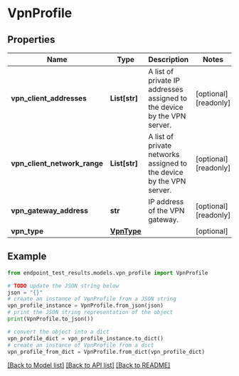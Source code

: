 # VpnProfile


## Properties

Name | Type | Description | Notes
------------ | ------------- | ------------- | -------------
**vpn_client_addresses** | **List[str]** | A list of private IP addresses assigned to the device by the VPN server. | [optional] [readonly] 
**vpn_client_network_range** | **List[str]** | A list of private networks assigned to the device by the VPN server. | [optional] [readonly] 
**vpn_gateway_address** | **str** | IP address of the VPN gateway. | [optional] [readonly] 
**vpn_type** | [**VpnType**](VpnType.md) |  | [optional] 

## Example

```python
from endpoint_test_results.models.vpn_profile import VpnProfile

# TODO update the JSON string below
json = "{}"
# create an instance of VpnProfile from a JSON string
vpn_profile_instance = VpnProfile.from_json(json)
# print the JSON string representation of the object
print(VpnProfile.to_json())

# convert the object into a dict
vpn_profile_dict = vpn_profile_instance.to_dict()
# create an instance of VpnProfile from a dict
vpn_profile_from_dict = VpnProfile.from_dict(vpn_profile_dict)
```
[[Back to Model list]](../README.md#documentation-for-models) [[Back to API list]](../README.md#documentation-for-api-endpoints) [[Back to README]](../README.md)


